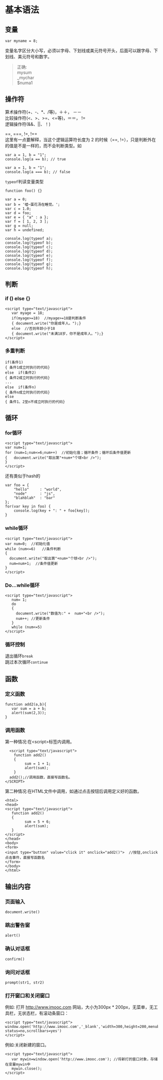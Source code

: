 # 基本语法

## 变量
```
var myname = 8;
```


变量名字区分大小写，必须以字母、下划线或美元符号开头，后面可以跟字母、下划线、美元符号和数字。
> 正确:           
    mysum            
    _mychar         
    $numa1          



## 操作符
算术操作符(+、-、*、/等)，＋＋， －－   
比较操作符(<、>、>=、<=等)，＝＝， !=   
逻辑操作符(&&、||、！)  

==, ===, !=, !==  
这里有一点要解释，当这个逻辑运算符长度为 2 的时候（==, !=），只是判断外在的值是不是一样的，而不会判断类型。如
```
var a = 1, b = "1";
console.log(a == b); // true

var a = 1, b = "1";
console.log(a === b); // false
```

`typeof`判读变量类型  
```
function foo() {}

var a = 0;
var b = '嘘~蛋花汤在睡觉。';
var c = 1.0;
var d = foo;
var e = { "a" : a };
var f = [ 1, 2, 3 ];
var g = null;
var h = undefined;

console.log(typeof a);
console.log(typeof b);
console.log(typeof c);
console.log(typeof d);
console.log(typeof e);
console.log(typeof f);
console.log(typeof g);
console.log(typeof h);
```




## 判断
### if () else {}

```
<script type="text/javascript">
   var myage = 18;
   if(myage>=18)  //myage>=18是判断条件
   { document.write("你是成年人。");}
   else  //否则年龄小于18
   { document.write("未满18岁，你不是成年人。");}
</script>
```

### 多重判断
```
if(条件1)
{ 条件1成立时执行的代码}
else  if(条件2)
{ 条件2成立时执行的代码}
...
else  if(条件n)
{ 条件n成立时执行的代码}
else
{ 条件1、2至n不成立时执行的代码}
```

## 循环
### for循环
```
<script type="text/javascript">
var num=1;
for (num=1;num<=6;num++)  //初始化值；循环条件；循环后条件值更新
{   document.write("取出第"+num+"个球<br />");
}
</script>
```

还有类似于hash的  
```
var foo = {
    "hello"     : "world",
    "node"      : "js",
    "blahblah"  : "bar"
};
for(var key in foo) {
    console.log(key + ": " + foo[key]);
}
```


### while循环
```
<script type="text/javascript">
var num=0;  //初始化值
while (num<=6)   //条件判断
{
  document.write("取出第"+num+"个球<br />");
  num=num+1;  //条件值更新
}
</script>
```

### Do...while循环
```
<script type="text/javascript">
   num= 1;
   do
   {
     document.write("数值为:" +  num+"<br />");
     num++; //更新条件
   }
   while (num<=5)
</script>
```

### 循环控制
退出循环`break`  
跳过本次循环`continue`



## 函数 
### 定义函数
```
function add2(a,b){
   var sum = a + b;
   alert(sum(2,3));
}
```

### 调用函数
第一种情况:在<script\>标签内调用。
```
  <script type="text/javascript">
    function add2()
    {
         sum = 1 + 1;
         alert(sum);
    }
  add2();//调用函数，直接写函数名。
</SCRIPT>
```

第二种情况:在HTML文件中调用，如通过点击按钮后调用定义好的函数。
```
<html>
<head>
<script type="text/javascript">
   function add2()
   {
         sum = 5 + 6;
         alert(sum);
   }
</script>
</head>
<body>
<form>
<input type="button" value="click it" onclick="add2()">  //按钮,onclick点击事件，直接写函数名
</form>
</body>
</html>
```


## 输出内容
### 页面输入
`document.write()`
### 跳出警告窗
`alert()`
### 确认对话框
`confirm()`
### 询问对话框
`prompt(str1, str2)`
### 打开窗口和关闭窗口
例如: 打开 http://www.imooc.com 网站，大小为300px \* 200px，无菜单，无工具栏，无状态栏，有滚动条窗口：
```
<script type="text/javascript"> window.open('http://www.imooc.com','_blank','width=300,height=200,menubar=no,toolbar=no, status=no,scrollbars=yes')
</script>
```
例如:关闭新建的窗口。
```
<script type="text/javascript">
   var mywin=window.open('http://www.imooc.com'); //将新打的窗口对象，存储在变量mywin中
   mywin.close();
</script>
```

